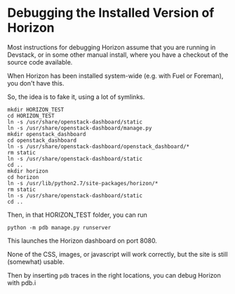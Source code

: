 # Debugging the Installed Version of Horizon

Most instructions for debugging Horizon assume that you are running in Devstack, or in some other manual install, where you have a checkout of the source code available.

When Horizon has been installed system-wide (e.g. with Fuel or Foreman), you don't have this.

So, the idea is to fake it, using a lot of symlinks.

    mkdir HORIZON_TEST
    cd HORIZON_TEST
    ln -s /usr/share/openstack-dashboard/static
    ln -s /usr/share/openstack-dashboard/manage.py
    mkdir openstack_dashboard
    cd openstack_dashboard
    ln -s /usr/share/openstack-dashboard/openstack_dashboard/*
    rm static
    ln -s /usr/share/openstack-dashboard/static
    cd ..
    mkdir horizon
    cd horizon
    ln -s /usr/lib/python2.7/site-packages/horizon/*
    rm static
    ln -s /usr/share/openstack-dashboard/static
    cd ..

Then, in that HORIZON_TEST folder, you can run

    python -m pdb manage.py runserver

This launches the Horizon dashboard on port 8080.

None of the CSS, images, or javascript will work correctly, but the site is still (somewhat) usable.

Then by inserting `pdb` traces in the right locations, you can debug Horizon with pdb.i

